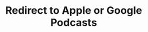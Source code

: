 ---
title: Redirect to Apple or Google Podcasts
redirect_from:
- /078r/
- /zadnja/
- /instagram/
redirect_to: https://pod.fo/e/264d8e
---